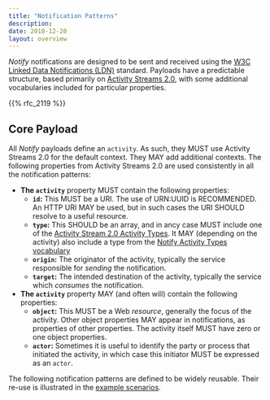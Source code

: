 ```yaml
---
title: "Notification Patterns"
description:
date: 2018-12-20
layout: overview
---
```


*Notify* notifications are designed to be sent and received using the [W3C Linked Data Notifications (LDN)](https://www.w3.org/TR/2017/REC-ldn-20170502/) standard. Payloads have a predictable structure, based primarily
on [Activity Streams 2.0](https://www.w3.org/TR/activitystreams-core/), with some additional vocabularies included for particular properties.

{{% rfc_2119 %}}

## Core Payload
All *Notify* payloads define an `activity`. As such, they MUST use Activity Streams 2.0 for the default context. They MAY add additional contexts. The following properties from Activity Streams 2.0 are used consistently in all the
notification patterns:

* **The `activity`** property MUST contain the following properties:
    * **`id`:** This MUST be a URI. The use of URN:UUID is RECOMMENDED. An HTTP URI MAY be used, but in such cases the URI SHOULD resolve to a useful resource.
    * **`type`:** This SHOULD be an array, and in ancy case MUST include one of the [Activity Stream 2.0 Activity Types](https://www.w3.org/TR/activitystreams-vocabulary/). It MAY (depending on the activity) also include a type from the [Notify Activity Types vocabulary](/vocabularies/activity_types/)
    * **`origin`:** The originator of the activity, typically the service responsible for *sending* the notification.
    * **`target`:** The intended destination of the activity, typically the service which *consumes* the notification.
* **The `activity`** property MAY (and often will) contain the following properties:
    * **`object`:** This MUST be a Web *resource*, generally the focus of the activity. Other object properties MAY appear in notifications, as properties of other properties. The activity itself MUST have zero or one object properties.
    * **`actor`:** Sometimes it is useful to identify the party or process that initiated the activity, in which case this initiator MUST be expressed as an `actor`.

The following notification patterns are defined to be widely reusable. Their re-use is illustrated in the [example scenarios](/scenarios/).